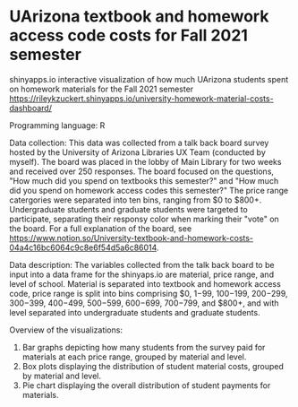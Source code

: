 # UArizona textbook and homework access code costs for Fall 2021 semester

shinyapps.io interactive visualization of how much UArizona students spent on homework materials for the Fall 2021 semester
https://rileykzuckert.shinyapps.io/university-homework-material-costs-dashboard/


Programming language: R


Data collection: This data was collected from a talk back board survey hosted by the University of Arizona Libraries UX Team (conducted by myself). The board was placed in the lobby of Main Library for two weeks and received over 250 responses. The board focused on the questions, "How much did you spend on textbooks this semester?" and "How much did you spend on homework access codes this semester?" The price range catergories were separated into ten bins, ranging from $0 to $800+. Undergraduate students and graduate students were targeted to participate, separating their responsy color when marking their "vote" on the board. For a full explanation of the board, see https://www.notion.so/University-textbook-and-homework-costs-04a4c16bc6064c9c8e6f54d5a6c86014.


Data description: The variables collected from the talk back board to be input into a data frame for the shinyaps.io are material, price range, and level of school. Material is separated into textbook and homework access code, price range is split into bins comprising $0, $1-$99, $100-$199, $200-$299, $300-$399, $400-$499, $500-$599, $600-$699, $700-$799, and $800+, and with level separated into undergraduate students and graduate students.


Overview of the visualizations:
1. Bar graphs depicting how many students from the survey paid for materials at each price range, grouped by material and level.
2. Box plots displaying the distribution of student material costs, grouped by material and level.
3. Pie chart displaying the overall distribution of student payments for materials.
